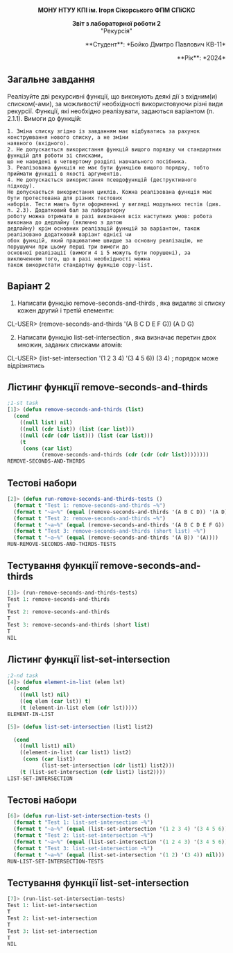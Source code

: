 <p align="center"><b>МОНУ НТУУ КПІ ім. Ігоря Сікорського ФПМ СПіСКС</b></p>
<p align="center">
<b>Звіт з лабораторної роботи 2</b><br/>
"Рекурсія"<br/>
</p>
<p align="right">**Студент**: *Бойко Дмитро Павлович КВ-11*<p>
<p align="right">**Рік**: *2024*<p>

## Загальне завдання

  Реалізуйте дві рекурсивні функції, що виконують деякі дії з вхідним(и) списком(-ами), за можливості/
  необхідності використовуючи різні види рекурсії. Функції, які необхідно реалізувати, задаються варіантом (п. 
  2.1.1). Вимоги до функцій:

    1. Зміна списку згідно із завданням має відбуватись за рахунок конструювання нового списку, а не зміни 
    наявного (вхідного).
    2. Не допускається використання функцій вищого порядку чи стандартних функцій для роботи зі списками, 
    що не наведені в четвертому розділі навчального посібника.
    3. Реалізована функція не має бути функцією вищого порядку, тобто приймати функції в якості аргументів.
    4. Не допускається використання псевдофункцій (деструктивного підходу).
    Не допускається використання циклів. Кожна реалізована функція має бути протестована для різних тестових 
    наборів. Тести мають бути оформленні у вигляді модульних тестів (див. п. 2.3). Додатковий бал за лабораторну 
    роботу можна отримати в разі виконання всіх наступних умов: робота виконана до дедлайну (включно з датою 
    дедлайну) крім основних реалізацій функцій за варіантом, також реалізовано додатковий варіант однієї чи 
    обох функцій, який працюватиме швидше за основну реалізацію, не порушуючи при цьому перші три вимоги до 
    основної реалізації (вимоги 4 і 5 можуть бути порушені), за виключенням того, що в разі необхідності можна 
    також використати стандартну функцію copy-list.


## Варіант 2


   1. Написати функцію remove-seconds-and-thirds , яка видаляє зі списку кожен другий і третій елементи:

CL-USER> (remove-seconds-and-thirds '(A B C D E F G))
(A D G)

   2. Написати функцію list-set-intersection , яка визначає перетин двох множин, заданих списками атомів:

CL-USER> (list-set-intersection '(1 2 3 4) '(3 4 5 6))
(3 4) ; порядок може відрізнятись

## Лістинг функції remove-seconds-and-thirds
```lisp
;1-st task
[1]> (defun remove-seconds-and-thirds (list)
  (cond
    ((null list) nil)
    ((null (cdr list)) (list (car list)))
    ((null (cdr (cdr list))) (list (car list)))
    (t
     (cons (car list)
           (remove-seconds-and-thirds (cdr (cdr (cdr list))))))))
REMOVE-SECONDS-AND-THIRDS
```

## Тестові набори
```lisp
[2]> (defun run-remove-seconds-and-thirds-tests ()
  (format t "Test 1: remove-seconds-and-thirds ~%")
  (format t "~a~%" (equal (remove-seconds-and-thirds '(A B C D)) '(A D)))
  (format t "Test 2: remove-seconds-and-thirds ~%")
  (format t "~a~%" (equal (remove-seconds-and-thirds '(A B C D E F G)) '(A D G)))
  (format t "Test 3: remove-seconds-and-thirds (short list) ~%")
  (format t "~a~%" (equal (remove-seconds-and-thirds '(A B)) '(A))))
RUN-REMOVE-SECONDS-AND-THIRDS-TESTS
```

## Тестування функції remove-seconds-and-thirds

```lisp
[3]> (run-remove-seconds-and-thirds-tests)
Test 1: remove-seconds-and-thirds
T
Test 2: remove-seconds-and-thirds
T
Test 3: remove-seconds-and-thirds (short list)
T
NIL
```

## Лістинг функції list-set-intersection

```lisp
;2-nd task
[4]> (defun element-in-list (elem lst)
  (cond
    ((null lst) nil)               
    ((eq elem (car lst)) t)         
    (t (element-in-list elem (cdr lst)))))  
ELEMENT-IN-LIST

[5]> (defun list-set-intersection (list1 list2)
 
  (cond
    ((null list1) nil)  
    ((element-in-list (car list1) list2)
     (cons (car list1)  
           (list-set-intersection (cdr list1) list2)))  
    (t (list-set-intersection (cdr list1) list2))))  
LIST-SET-INTERSECTION
```

## Тестові набори
```lisp
[6]> (defun run-list-set-intersection-tests ()
  (format t "Test 1: list-set-intersection ~%")
  (format t "~a~%" (equal (list-set-intersection '(1 2 3 4) '(3 4 5 6)) '(3 4)))
  (format t "Test 2: list-set-intersection ~%")
  (format t "~a~%" (equal (list-set-intersection '(1 2 4 3) '(3 4 5 6)) '(4 3)))
  (format t "Test 3: list-set-intersection ~%")
  (format t "~a~%" (equal (list-set-intersection '(1 2) '(3 4)) nil)))
RUN-LIST-SET-INTERSECTION-TESTS
```

## Тестування функції list-set-intersection

```lisp
[7]> (run-list-set-intersection-tests)
Test 1: list-set-intersection
T
Test 2: list-set-intersection 
T
Test 3: list-set-intersection
T
NIL
```


